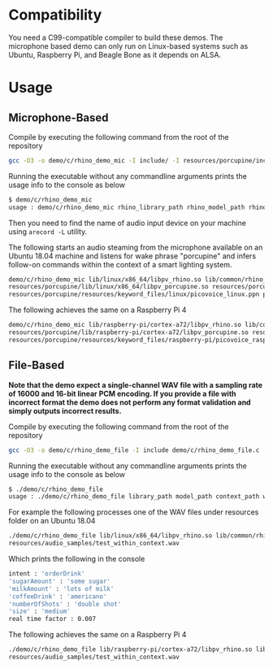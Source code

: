 # Compatibility

You need a C99-compatible compiler to build these demos. The microphone based demo can only run on Linux-based systems
such as Ubuntu, Raspberry Pi, and Beagle Bone as it depends on ALSA.

# Usage

## Microphone-Based

Compile by executing the following command from the root of the repository

```bash
gcc -O3 -o demo/c/rhino_demo_mic -I include/ -I resources/porcupine/include/ demo/c/rhino_demo_mic.c -ldl -lasound -std=c99
```

Running the executable without any commandline arguments prints the usage info to the console as below

```bash
$ demo/c/rhino_demo_mic
usage : demo/c/rhino_demo_mic rhino_library_path rhino_model_path rhino_context_path porcupine_library_path porcupine_model_path porcupine_keyword_path input_audio_device
```

Then you need to find the name of audio input device on your machine using `arecord -L` utility.

The following starts an audio steaming from the microphone available on an Ubuntu 18.04 machine and listens for wake phrase
"porcupine" and infers follow-on commands within the context of a smart lighting system.

```bash
demo/c/rhino_demo_mic lib/linux/x86_64/libpv_rhino.so lib/common/rhino_params.pv resources/contexts/linux/smart_lighting_linux.rhn \
resources/porcupine/lib/linux/x86_64/libpv_porcupine.so resources/porcupine/lib/common/porcupine_params.pv \
resources/porcupine/resources/keyword_files/linux/picovoice_linux.ppn plughw:CARD=AK5371
```

The following achieves the same on a Raspberry Pi 4

```bash
demo/c/rhino_demo_mic lib/raspberry-pi/cortex-a72/libpv_rhino.so lib/common/rhino_params.pv resources/contexts/raspberry-pi/smart_lighting_raspberry-pi.rhn \
resources/porcupine/lib/raspberry-pi/cortex-a72/libpv_porcupine.so resources/porcupine/lib/common/porcupine_params.pv \
resources/porcupine/resources/keyword_files/raspberry-pi/picovoice_raspberry-pi.ppn plughw:CARD=AK5371
```

## File-Based

**Note that the demo expect a single-channel WAV file with a sampling rate of 16000 and 16-bit linear PCM encoding. If you
provide a file with incorrect format the demo does not perform any format validation and simply outputs incorrect results.**

Compile by executing the following command from the root of the repository

```bash
gcc -O3 -o demo/c/rhino_demo_file -I include demo/c/rhino_demo_file.c -ldl -lasound -std=c99
```
Running the executable without any commandline arguments prints the usage info to the console as below

```bash
$ ./demo/c/rhino_demo_file
usage : ./demo/c/rhino_demo_file library_path model_path context_path wav_path
```

For example the following processes one of the WAV files under resources folder on  an Ubuntu 18.04

```bash
./demo/c/rhino_demo_file lib/linux/x86_64/libpv_rhino.so lib/common/rhino_params.pv resources/contexts/linux/coffee_maker_linux.rhn \
resources/audio_samples/test_within_context.wav 
```

Which prints the following in the console

```bash
intent : 'orderDrink'
'sugarAmount' : 'some sugar'
'milkAmount' : 'lots of milk'
'coffeeDrink' : 'americano'
'numberOfShots' : 'double shot'
'size' : 'medium'
real time factor : 0.007
```

The following achieves the same on a Raspberry Pi 4

```bash
./demo/c/rhino_demo_file lib/raspberry-pi/cortex-a72/libpv_rhino.so lib/common/rhino_params.pv resources/contexts/raspberry-pi/coffee_maker_raspberry-pi.rhn \
resources/audio_samples/test_within_context.wav 
```
